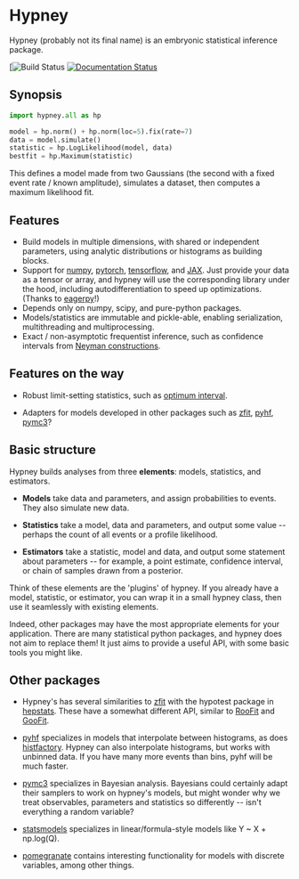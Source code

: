 Hypney
======

Hypney (probably not its final name) is an embryonic statistical inference package.

[![Build Status](https://github.com/JelleAalbers/hypney/actions/workflows/pytest.yml/badge.svg)
[![Documentation Status](https://readthedocs.org/projects/hypney/badge/?version=latest)](https://hypney.readthedocs.io/en/latest/?badge=latest)

Synopsis
--------

```python
import hypney.all as hp

model = hp.norm() + hp.norm(loc=5).fix(rate=7)
data = model.simulate()
statistic = hp.LogLikelihood(model, data)
bestfit = hp.Maximum(statistic)
```

This defines a model made from two Gaussians (the second with a fixed event rate / known amplitude), simulates a dataset, then computes a maximum likelihood fit.


Features
--------
  * Build models in multiple dimensions, with shared or independent parameters, using analytic distributions or histograms as building blocks.
  * Support for [numpy](https://numpy.org/), [pytorch](https://pytorch.org/), [tensorflow](https://www.tensorflow.org/), and [JAX](https://github.com/google/jax). Just provide your data as a tensor or array, and hypney will use the corresponding library under the hood, including autodifferentiation to speed up optimizations. (Thanks to [eagerpy](https://github.com/jonasrauber/eagerpy)!)
  * Depends only on numpy, scipy, and pure-python packages.
  * Models/statistics are immutable and pickle-able, enabling serialization, multithreading and multiprocessing.
  * Exact / non-asymptotic frequentist inference, such as confidence intervals from [Neyman constructions](https://en.wikipedia.org/wiki/Neyman_construction).

Features on the way
-------------------

 * Robust limit-setting statistics, such as [optimum interval](https://arxiv.org/abs/physics/0203002).

 * Adapters for models developed in other packages such as [zfit](https://github.com/zfit/zfit), [pyhf](https://github.com/scikit-hep/pyhf), [pymc3](https://github.com/pymc-devs/pymc3)?


Basic structure
----------------
Hypney builds analyses from three **elements**: models, statistics, and estimators.

  * **Models** take data and parameters, and assign probabilities to events. They also simulate new data.

  * **Statistics** take a model, data and parameters, and output some value -- perhaps the count of all events or a profile likelihood.

  * **Estimators** take a statistic, model and data, and output some statement about parameters -- for example, a point estimate, confidence interval, or chain of samples drawn from a posterior.

Think of these elements are the 'plugins' of hypney. If you already have a model, statistic, or estimator, you can wrap it in a small hypney class, then use it seamlessly with existing elements.

Indeed, other packages may have the most appropriate elements for your application. There are many statistical python packages, and hypney does not aim to replace them! It just aims to provide a useful API, with some basic tools you might like.

Other packages
--------------

  * Hypney's has several similarities to [zfit](https://github.com/zfit/zfit) with the hypotest package in [hepstats](https://github.com/scikit-hep/hepstats). These have a somewhat different API, similar to [RooFit](https://root.cern/manual/roofit/) and [GooFit](https://github.com/GooFit/GooFit).

  * [pyhf](https://github.com/scikit-hep/pyhf) specializes in models that interpolate between histograms, as does [histfactory](https://root.cern/doc/master/group__HistFactory.html). Hypney can also interpolate histograms, but works with unbinned data. If you have many more events than bins, pyhf will be much faster.

  * [pymc3](https://github.com/pymc-devs/pymc3) specializes in Bayesian analysis. Bayesians could certainly adapt their samplers to work on hypney's models, but might wonder why we treat observables, parameters and statistics so differently -- isn't everything a random variable?

  * [statsmodels](https://github.com/statsmodels/statsmodels) specializes in linear/formula-style models like Y ~ X + np.log(Q).

  * [pomegranate](https://github.com/jmschrei/pomegranate) contains interesting functionality for models with discrete variables, among other things.
